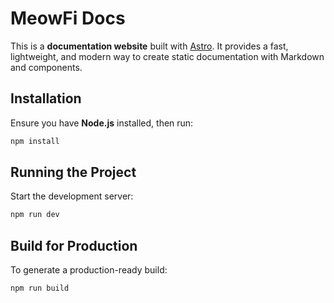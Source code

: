 # MeowFi Docs

This is a **documentation website** built with [Astro](https://astro.build/). It provides a fast, lightweight, and modern way to create static documentation with Markdown and components.

## Installation

Ensure you have **Node.js** installed, then run:

```sh
npm install
```

## Running the Project

Start the development server:

```sh
npm run dev
```

## Build for Production

To generate a production-ready build:

```sh
npm run build
```
